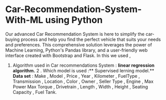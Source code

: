 # Car-Recommendation-System-With-ML using Python 
 Our advanced Car Recommendation System is here to simplify the car-buying process and help you find the perfect vehicle that suits your needs and preferences. This comprehensive solution leverages the power of Machine Learning, Python's Pandas library, and a user-friendly web interface created with Bootstrap and Flask.
 In this we used ,
 1. Algorithm used in Car recommendations System : **linear regression algorithm.**
 2 . Which model is used :** Supervised lerning model.**
**Data set**  : Make , Model , Price , Year , Kilometer , FuelType , Transmission , Location , Color , Owner , Seller Type , Engine , Max Power Max Torque , Drivetrain	, Length , Width , Height , Seating Capacity , Fuel Tank.



